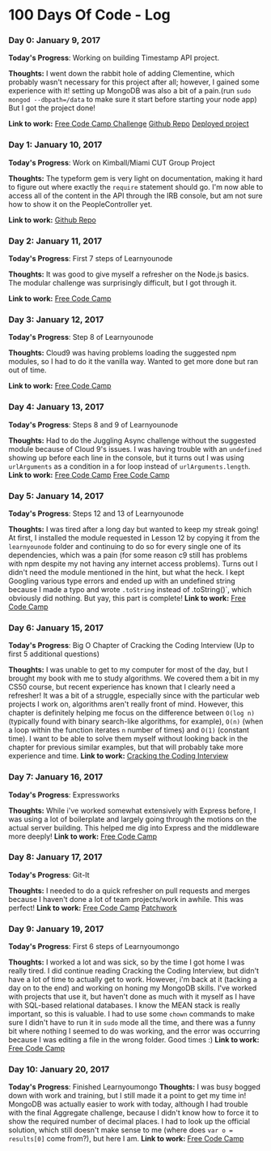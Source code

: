 # 100 Days Of Code - Log

### Day 0: January 9, 2017


**Today's Progress**: Working on building Timestamp API project.

**Thoughts:** I went down the rabbit hole of adding Clementine, which probably wasn't necessary for this project after all; however, I gained some experience with it! setting up MongoDB was also a bit of a pain.(run `sudo mongod --dbpath=/data` to make sure it start before starting your node app) But I got the project done!

**Link to work:** 
[Free Code Camp Challenge](https://www.freecodecamp.com/challenges/timestamp-microservice)
[Github Repo](https://www.github.com/yamilethmedina/timestamp)
[Deployed project](http://fcc-unix-timestamp.herokuapp.com)

### Day 1: January 10, 2017


**Today's Progress**: Work on Kimball/Miami CUT Group Project

**Thoughts:** The typeform gem is very light on documentation, making it hard to figure out where exactly the `require` statement should go. I'm now able to access all of the content in the API through the IRB console, but am not sure how to show it on the PeopleController yet. 

**Link to work:** 
[Github Repo](https://www.github.com/yamilethmedina/kimball)

### Day 2: January 11, 2017


**Today's Progress**: First 7 steps of Learnyounode

**Thoughts:** It was good to give myself a refresher on the Node.js basics. The modular challenge was surprisingly difficult, but I got through it.

**Link to work:** 
[Free Code Camp](https://www.freecodecamp.com/challenges/start-a-nodejs-server)

### Day 3: January 12, 2017


**Today's Progress**: Step 8 of Learnyounode

**Thoughts:** Cloud9 was having problems loading the suggested npm modules, so I had to do it the vanilla way. Wanted to get more done but ran out of time. 

**Link to work:** 
[Free Code Camp](https://www.freecodecamp.com/challenges/continue-working-with-nodejs-servers)

### Day 4: January 13, 2017


**Today's Progress**: Steps 8 and 9 of Learnyounode

**Thoughts:** Had to do the Juggling Async challenge without the suggested module because of Cloud 9's issues. I was having trouble with an `undefined` showing up before each line in the console, but it turns out I was using `urlArguments` as a condition in a for loop instead of `urlArguments.length`.
**Link to work:** 
[Free Code Camp](https://www.freecodecamp.com/challenges/continue-working-with-nodejs-servers)
[Free Code Camp](https://www.freecodecamp.com/challenges/finish-working-with-nodejs-servers)

### Day 5: January 14, 2017


**Today's Progress**: Steps 12 and 13 of Learnyounode

**Thoughts:** I was tired after a long day but wanted to keep my streak going! At first, I installed the module requested in Lesson 12 by copying it from the `learnyounode` folder and continuing to do so for every single one of its dependencies, which was a pain (for some reason c9 still has problems with npm despite my not having any internet access problems). Turns out I didn't need the module mentioned in the hint, but what the heck. I kept Googling various type errors and ended up with an undefined string because I made a typo and wrote `.toString` instead of .toString()`, which obviously did nothing. But yay, this part is complete!
**Link to work:** 
[Free Code Camp](https://www.freecodecamp.com/challenges/finish-working-with-nodejs-servers)

### Day 6: January 15, 2017


**Today's Progress**: Big O Chapter of Cracking the Coding Interview (Up to first 5 additional questions)

**Thoughts:** I was unable to get to my computer for most of the day, but I brought my book with me to study algorithms. We covered them a bit in my CS50 course, but recent experience has known that I clearly need a refresher! It was a bit of a struggle, especially since with the particular web projects I work on, algorithms aren't really front of mind. However, this chapter is definitely helping me focus on the difference between `O(log n)` (typically found with binary search-like algorithms, for example), `O(n)` (when a loop within the function iterates `n` number of times) and `O(1)` (constant time). I want to be able to solve them myself without looking back in the chapter for previous similar examples, but that will probably take more experience and time.
**Link to work:** 
[Cracking the Coding Interview](http://www.crackingthecodinginterview.com)

### Day 7: January 16, 2017


**Today's Progress**: Expressworks 

**Thoughts:** While i've worked somewhat extensively with Express before, I was using a lot of boilerplate and largely going through the motions on the actual server building. This helped me dig into Express and the middleware more deeply!
**Link to work:** 
[Free Code Camp](https://www.freecodecamp.com/challenges/build-web-apps-with-expressjs)

### Day 8: January 17, 2017


**Today's Progress**: Git-It

**Thoughts:** I needed to do a quick refresher on pull requests and merges because I haven't done a lot of team projects/work in awhile. This was perfect!
**Link to work:** 
[Free Code Camp](https://www.freecodecamp.com/challenges/save-your-code-revisions-forever-with-git)
[Patchwork](https://yamilethmedina.github.io/patchwork)

### Day 9: January 19, 2017


**Today's Progress**: First 6 steps of Learnyoumongo

**Thoughts:** I worked a lot and was sick, so by the time I got home I was really tired. I did continue reading Cracking the Coding Interview, but didn't have a lot of time to actually get to work. However, i'm back at it (tacking a day on to the end) and working on honing my MongoDB skills. I've worked with projects that use it, but haven't done as much with it myself as I have with SQL-based relational databases. I know the MEAN stack is really important, so this is valuable. I had to use some `chown` commands to make sure I didn't have to run it in `sudo` mode all the time, and there was a funny bit where nothing I seemed to do was working, and the error was occurring because I was editing a file in the wrong folder. Good times :)
**Link to work:** 
[Free Code Camp](https://www.freecodecamp.com/challenges/store-data-in-mongodb)

### Day 10: January 20, 2017


**Today's Progress**: Finished Learnyoumongo
**Thoughts:** I was busy bogged down with work and training, but I still made it a point to get my time in! MongoDB was actually easier to work with today, although I had trouble with the final Aggregate challenge, because I didn't know how to force it to show the required number of decimal places. I had to look up the official solution, which still doesn't make sense to me (where does `var o = results[0]` come from?), but here I am.
**Link to work:** 
[Free Code Camp](https://www.freecodecamp.com/challenges/store-data-in-mongodb)
